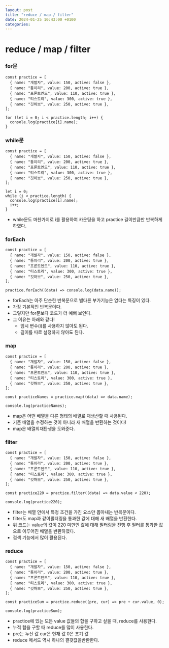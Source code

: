 ```yaml
---
layout: post
title: "reduce / map / filter"
date: 2024-01-25 10:43:00 +0100
categories:
---
```


# reduce / map / filter

### for문

```
const practice = [
  { name: "개발자", value: 150, active: false },
  { name: "퉁이리", value: 200, active: true },
  { name: "프론트엔드", value: 110, active: true },
  { name: "티스토리", value: 300, active: true },
  { name: "깃허브", value: 250, active: true },
];

for (let i = 0; i < practice.length; i++) {
  console.log(practice[i].name);
}
```

### while문

```
const practice = [
  { name: "개발자", value: 150, active: false },
  { name: "퉁이리", value: 200, active: true },
  { name: "프론트엔드", value: 110, active: true },
  { name: "티스토리", value: 300, active: true },
  { name: "깃허브", value: 250, active: true },
];

let i = 0;
while (i < practice.length) {
  console.log(practice[i].name);
  i++;
}
```

- while문도 마찬가지로 i를 활용하여 카운팅을 하고 practice 길이만큼만 반복하게 하였다.

### forEach

```
const practice = [
  { name: "개발자", value: 150, active: false },
  { name: "퉁이리", value: 200, active: true },
  { name: "프론트엔드", value: 110, active: true },
  { name: "티스토리", value: 300, active: true },
  { name: "깃허브", value: 250, active: true },
];

practice.forEach((data) => console.log(data.name));
```

- forEach는 아주 단순한 반복문으로 별다른 부가기능은 없다는 특징이 있다.
- 가장 기본적인 반복문이다.
- 그렇지만 for문보다 코드가 더 예뻐 보인다.
- 그 이유는 아래와 같다!
  - 임시 변수(i)를 사용하지 않아도 된다.
  - 길이를 따로 설정하지 않아도 된다.

### map

```
const practice = [
  { name: "개발자", value: 150, active: false },
  { name: "퉁이리", value: 200, active: true },
  { name: "프론트엔드", value: 110, active: true },
  { name: "티스토리", value: 300, active: true },
  { name: "깃허브", value: 250, active: true },
];

const practiceNames = practice.map((data) => data.name);

console.log(practiceNames);
```

- map은 어떤 배열을 다른 형태의 배열로 재생산할 때 사용된다.
- 기존 배열을 수정하는 것이 아니라 새 배열을 반환하는 것이다!
- map은 배열의재탄생을 도와준다.

### filter

```
const practice = [
  { name: "개발자", value: 150, active: false },
  { name: "퉁이리", value: 200, active: true },
  { name: "프론트엔드", value: 110, active: true },
  { name: "티스토리", value: 300, active: true },
  { name: "깃허브", value: 250, active: true },
];

const practice220 = practice.filter((data) => data.value < 220);

console.log(practice220);
```

- filter는 배열 안에서 특정 조건을 가진 요소만 뽑아내는 반복문이다.
- filter도 map과 같이필터링을 통과한 값에 대해 새 배열을 반환한다.
- 위 코드는 value의 값이 220 미만인 값에 대해 필터링을 진행 후 필터를 통과한 값으로 이루어진 배열을 반환하였다.
- 검색 기능에서 많이 활용된다.

### reduce

```
const practice = [
  { name: "개발자", value: 150, active: false },
  { name: "퉁이리", value: 200, active: true },
  { name: "프론트엔드", value: 110, active: true },
  { name: "티스토리", value: 300, active: true },
  { name: "깃허브", value: 250, active: true },
];

const practiceSum = practice.reduce((pre, cur) => pre + cur.value, 0);

console.log(practiceSum);
```

- practice에 있는 모든 value 값들의 합을 구하고 싶을 때, reduce를 사용한다.
- 누적 합을 구할 때 reduce를 많이 사용한다.
- pre는 누산 값 cur은 현재 값 0은 초기 값
- reduce 메서드 역시 하나의 결괏값을반환한다.
